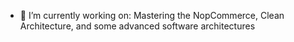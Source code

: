 - 👀 I’m currently working on: Mastering the NopCommerce, Clean Architecture, and some advanced software architectures

<!---
Arxalan007/Arxalan007 is a ✨ special ✨ repository because its `README.md` (this file) appears on your GitHub profile.
You can click the Preview link to take a look at your changes.
--->
